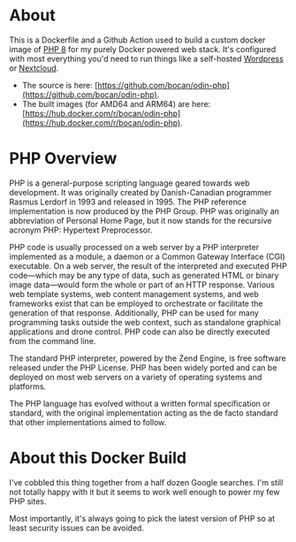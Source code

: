 # About

This is a Dockerfile and a Github Action used to build a custom docker image of [PHP 8](https://www.php.net/) for my purely Docker powered web stack. It's configured with most everything you'd need to run things like a self-hosted [Wordpress](https://wordpress.org/) or [Nextcloud](https://nextcloud.com/).

* The source is here: [https://github.com/bocan/odin-php](https://github.com/bocan/odin-php).
* The built images (for AMD64 and ARM64) are here: [https://hub.docker.com/r/bocan/odin-php](https://hub.docker.com/r/bocan/odin-php).

# PHP Overview

PHP is a general-purpose scripting language geared towards web development. It was originally created by Danish-Canadian programmer Rasmus Lerdorf in 1993 and released in 1995. The PHP reference implementation is now produced by the PHP Group. PHP was originally an abbreviation of Personal Home Page, but it now stands for the recursive acronym PHP: Hypertext Preprocessor.

PHP code is usually processed on a web server by a PHP interpreter implemented as a module, a daemon or a Common Gateway Interface (CGI) executable. On a web server, the result of the interpreted and executed PHP code—which may be any type of data, such as generated HTML or binary image data—would form the whole or part of an HTTP response. Various web template systems, web content management systems, and web frameworks exist that can be employed to orchestrate or facilitate the generation of that response. Additionally, PHP can be used for many programming tasks outside the web context, such as standalone graphical applications and drone control. PHP code can also be directly executed from the command line.

The standard PHP interpreter, powered by the Zend Engine, is free software released under the PHP License. PHP has been widely ported and can be deployed on most web servers on a variety of operating systems and platforms.

The PHP language has evolved without a written formal specification or standard, with the original implementation acting as the de facto standard that other implementations aimed to follow.

# About this Docker Build

I've cobbled this thing together from a half dozen Google searches.  I'm still not totally happy with it but it seems to work well enough to power my few PHP sites.

Most importantly, it's always going to pick the latest version of PHP so at least security issues can be avoided.
